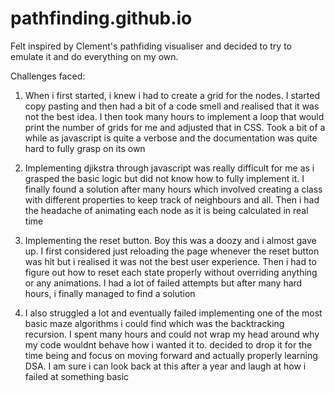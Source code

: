 # pathfinding.github.io


Felt inspired by Clement's pathfiding visualiser and decided to try to emulate it and do everything on my own.

Challenges faced:

1. When i first started, i knew i had to create a grid for the nodes. I started copy pasting and then had a bit of a code smell and realised that it was not the best idea. I then took many hours to implement a loop that would print the number of grids for me and adjusted that in CSS. Took a bit of a while as javascript is quite a verbose and the documentation was quite hard to fully grasp on its own

2. Implementing djikstra through javascript was really difficult for me as i grasped the basic logic but did not know how to fully implement it. I finally found a solution after many hours which involved creating a class with different properties to keep track of neighbours and all. Then i had the headache of animating each node as it is being calculated in real time

3. Implementing the reset button. Boy this was a doozy and i almost gave up. I first considered just reloading the page whenever the reset button was hit but i realised it was not the best user experience. Then i had to figure out how to reset each state properly without overriding anything or any animations. I had a lot of failed attempts but after many hard hours, i finally managed to find a solution

4. I also struggled a lot and eventually failed implementing one of the most basic maze algorithms i could find which was the backtracking recursion. I spent many hours and could not wrap my head around why my code wouldnt behave how i wanted it to. decided to drop it for the time being and focus on moving forward and actually properly learning DSA. I am sure i can look back at this after a year and laugh at how i failed at something basic
